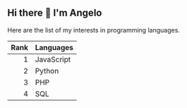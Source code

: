 ## Hi there 👋 I'm Angelo

Here are the list of my interests in programming languages.

| Rank | Languages |
|-----:|-----------|
|     1| JavaScript|
|     2| Python    |
|     3| PHP       |
|     4| SQL       |
<!--
**Zier0Code/Zier0Code** is a ✨ _special_ ✨ repository because its `README.md` (this file) appears on your GitHub profile.

Here are some ideas to get you started:

- 🔭 I’m currently working on ...
- 🌱 I’m currently learning ...
- 👯 I’m looking to collaborate on ...
- 🤔 I’m looking for help with ...
- 💬 Ask me about ...
- 📫 How to reach me: ...
- 😄 Pronouns: ...
- ⚡ Fun fact: ...
-->
